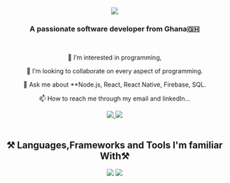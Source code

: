 <h1 align="center">
    <img src="https://readme-typing-svg.herokuapp.com/?color=206EB3&font=Righteous&size=35&center=true&vCenter=true&width=500&height=70&duration=4000&lines=Hi+There!+🤗+I'm+Benonia+Ayeh🧍🏾‍♀️;" />
</h1>

<h3 align="center">A passionate software developer from Ghana🇬🇭</h3>

<br/>

<div align="center">
 
 👀 I’m interested in programming,
 
 💞️ I’m looking to collaborate on every aspect of programming.
 
 💬 Ask me about **Node.js, React, React Native, Firebase, SQL.
 
 📫 How to reach me  through my email and linkedIn...

 </div>

 <div align="center"> 
  <a href="mailto:benoniaowusu@gmail.com">
    <img src="https://img.shields.io/badge/Gmail-333333?style=for-the-badge&logo=gmail&logoColor=red" />
  </a>
  <a href="https://www.linkedin.com/in/benonia-ayeh-527643221/" target="_blank">
    <img src="https://img.shields.io/badge/LinkedIn-0077B5?style=for-the-badge&logo=linkedin&logoColor=white" target="_blank" />
  </a>
</div>

<br/>

<h2 align="center">⚒️ Languages,Frameworks and Tools I'm familiar With⚒️</h2>
<div align="center">
    <img src="https://skillicons.dev/icons?i=react,html,css,vscode,github,tailwind,git," />
    <img src="https://skillicons.dev/icons?i=nodejs,python,javascript,typescript,express,firebase,mongodb,java,nextjs,mysql" /><br>
</div>

<br/>
